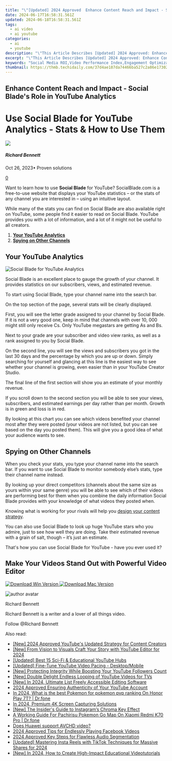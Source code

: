 ```yaml
---
title: "\"[Updated] 2024 Approved  Enhance Content Reach and Impact - Social Blade's Role in YouTube Analytics\""
date: 2024-06-17T16:58:31.561Z
updated: 2024-06-18T16:58:31.561Z
tags:
  - ai video
  - ai youtube
categories:
  - ai
  - youtube
description: "\"This Article Describes [Updated] 2024 Approved: Enhance Content Reach and Impact - Social Blade's Role in YouTube Analytics\""
excerpt: "\"This Article Describes [Updated] 2024 Approved: Enhance Content Reach and Impact - Social Blade's Role in YouTube Analytics\""
keywords: "Social Media ROI,Video Performance Index,Engagement Optimization,Content Distribution Strategy,Audience Growth Analysis,Traffic Conversion Rates,Impactful Content Tactics"
thumbnail: https://thmb.techidaily.com/37d4ae187da74466ba527c2a86e17302882825cfe756e1fe7354f2a4a325c3ec.jpg
---
```


## Enhance Content Reach and Impact - Social Blade's Role in YouTube Analytics

# Use Social Blade for YouTube Analytics - Stats & How to Use Them

![](https://images.wondershare.com/filmora/article-images/richard-bennett.jpg)

##### Richard Bennett

 Oct 26, 2023• Proven solutions

[0](#commentsBoxSeoTemplate)

Want to learn how to use **Social Blade** for YouTube? SocialBlade.com is a free-to-use website that displays your YouTube statistics – or the stats of any channel you are interested in – using an intuitive layout.

While many of the stats you can find on Social Blade are also available right on YouTube, some people find it easier to read on Social Blade. YouTube provides you with a lot of information, and a lot of it might not be useful to all creators.

1. [**Your YouTube Analytics**](#yourstats)
2. [**Spying on Other Channels**](#spy)

## Your YouTube Analytics

![Social Blade for YouTube Analytics](https://images.wondershare.com/filmora/article-images/social-blade-youtube-analytics.jpg)

Social Blade is an excellent place to gauge the growth of your channel. It provides statistics on our subscribers, views, and estimated revenue.

To start using Social Blade, type your channel name into the search bar.

On the top section of the page, several stats will be clearly displayed.

First, you will see the letter grade assigned to your channel by Social Blade. If it is not a very good one, keep in mind that channels with over 10, 000 might still only receive Cs. Only YouTube megastars are getting As and Bs.

Next to your grade are your subscriber and video view ranks, as well as a rank assigned to you by Social Blade.

On the second line, you will see the views and subscribers you got in the last 30 days and the percentage by which you are up or down. Simply searching for yourself and glancing at this line is the easiest way to see whether your channel is growing, even easier than in your YouTube Creator Studio.

The final line of the first section will show you an estimate of your monthly revenue.

If you scroll down to the second section you will be able to see your views, subscribers, and estimated earnings per day rather than per month. Growth is in green and loss is in red.

By looking at this chart you can see which videos benefited your channel most after they were posted (your videos are not listed, but you can see based on the day you posted them). This will give you a good idea of what your audience wants to see.

## Spying on Other Channels

When you check your stats, you type your channel name into the search bar. If you want to use Social Blade to monitor somebody else’s stats, type their channel name instead.

By looking up your direct competitors (channels about the same size as yours within your same genre) you will be able to see which of their videos are performing best for them when you combine the daily information Social Blade provides with your knowledge of what videos they posted when.

Knowing what is working for your rivals will help you [design your content strategy](https://tools.techidaily.com/wondershare/filmora/download/).

You can also use Social Blade to look up huge YouTube stars who you admire, just to see how well they are doing. Take their estimated revenue with a grain of salt, though – it’s just an estimate.

 That's how you can use Social Blade for YouTube - have you ever used it?

## Make Your Videos Stand Out with Powerful Video Editor

[![Download Win Version](https://images.wondershare.com/filmora/guide/download-btn-win.jpg) ](https://tools.techidaily.com/wondershare/filmora/download/) [![Download Mac Version](https://images.wondershare.com/filmora/guide/download-btn-mac.jpg) ](https://tools.techidaily.com/wondershare/filmora/download/)

![author avatar](https://images.wondershare.com/filmora/article-images/richard-bennett.jpg)

Richard Bennett

Richard Bennett is a writer and a lover of all things video.

Follow @Richard Bennett


<ins class="adsbygoogle"
     style="display:block"
     data-ad-format="autorelaxed"
     data-ad-client="ca-pub-7571918770474297"
     data-ad-slot="1223367746"></ins>



<ins class="adsbygoogle"
     style="display:block"
     data-ad-client="ca-pub-7571918770474297"
     data-ad-slot="8358498916"
     data-ad-format="auto"
     data-full-width-responsive="true"></ins>

<span class="atpl-alsoreadstyle">Also read:</span>
<div><ul>
<li><a href="https://youtube-docs.techidaily.com/024-approved-youtubes-updated-strategy-for-content-creators/"><u>[New] 2024 Approved  YouTube's Updated Strategy for Content Creators</u></a></li>
<li><a href="https://youtube-docs.techidaily.com/rom-vision-to-visuals-craft-your-story-with-youtube-editor-for-2024/"><u>[New] From Vision to Visuals  Craft Your Story with YouTube Editor for 2024</u></a></li>
<li><a href="https://youtube-docs.techidaily.com/ed-best-15-sci-fi-and-educational-youtube-hubs/"><u>[Updated] Best 15 Sci-Fi & Educational YouTube Hubs</u></a></li>
<li><a href="https://youtube-docs.techidaily.com/ed-fine-tune-youtube-video-pacing-desktopmobile/"><u>[Updated] Fine-Tune YouTube Video Pacing - Desktop/Mobile</u></a></li>
<li><a href="https://youtube-docs.techidaily.com/rotecting-integrity-while-boosting-your-youtube-followers-count/"><u>[New] Protecting Integrity While Boosting Your YouTube Followers Count</u></a></li>
<li><a href="https://youtube-docs.techidaily.com/ouble-delight-endless-looping-of-youtube-videos-for-tvs/"><u>[New] Double Delight  Endless Looping of YouTube Videos for TVs</u></a></li>
<li><a href="https://youtube-docs.techidaily.com/n-2024-ultimate-list-freely-accessible-editing-software/"><u>[New] In 2024, Ultimate List  Freely Accessible Editing Software</u></a></li>
<li><a href="https://youtube-docs.techidaily.com/approved-ensuring-authenticity-of-your-youtube-account/"><u>2024 Approved  Ensuring Authenticity of Your YouTube Account</u></a></li>
<li><a href="https://pokemon-go-android.techidaily.com/in-2024-what-is-the-best-pokemon-for-pokemon-pvp-ranking-on-honor-play-7t-drfone-by-drfone-virtual-android/"><u>In 2024, What is the best Pokemon for pokemon pvp ranking On Honor Play 7T? | Dr.fone</u></a></li>
<li><a href="https://screen-recording.techidaily.com/in-2024-premium-4k-screen-capturing-solutions/"><u>In 2024, Premium 4K Screen Capturing Solutions</u></a></li>
<li><a href="https://instagram-clips.techidaily.com/new-the-insiders-guide-to-instagrams-chroma-key-effect/"><u>[New] The Insider's Guide to Instagram’s Chroma Key Effect</u></a></li>
<li><a href="https://android-pokemon-go.techidaily.com/a-working-guide-for-pachirisu-pokemon-go-map-on-xiaomi-redmi-k70-pro-drfone-by-drfone-virtual-android/"><u>A Working Guide For Pachirisu Pokemon Go Map On Xiaomi Redmi K70 Pro | Dr.fone</u></a></li>
<li><a href="https://phone-solutions.techidaily.com/does-huawei-support-avchd-video-by-aiseesoft-video-converter-play-mts-on-android/"><u>Does Huawei  support AVCHD video?</u></a></li>
<li><a href="https://facebook-clips.techidaily.com/2024-approved-tips-for-endlessly-playing-facebook-videos/"><u>2024 Approved  Tips for Endlessly Playing Facebook Videos</u></a></li>
<li><a href="https://extra-skills.techidaily.com/2024-approved-key-steps-for-flawless-audio-segmentation/"><u>2024 Approved  Key Steps for Flawless Audio Segmentation</u></a></li>
<li><a href="https://instagram-videos.techidaily.com/updated-mastering-insta-reels-with-tiktok-techniques-for-massive-shares-for-2024/"><u>[Updated] Mastering Insta Reels with TikTok Techniques for Massive Shares for 2024</u></a></li>
<li><a href="https://visual-screen-recording.techidaily.com/new-in-2024-how-to-create-high-impact-educational-videotutorials/"><u>[New] In 2024, How to Create High-Impact Educational Videotutorials</u></a></li>
</ul></div>
